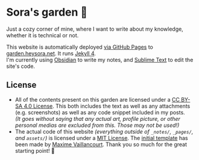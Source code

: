 # Sora's garden 🦊

Just a cozy corner of mine, where I want to write about my knowledge, whether it is technical or not.

This website is automatically deployed [via GitHub Pages](.github/workflows/jekyll.yml) to [garden.heysora.net](https://garden.heysora.net). It runs [Jekyll 4](https://jekyllrb.com).  
I'm currently using [Obsidian](https://obsidian.md/) to write my notes, and [Sublime Text](https://sublimetext.com) to edit the site's code.


## License

- All of the contents present on this garden are licensed under a [CC BY-SA 4.0 License](https://creativecommons.org/licenses/by-sa/4.0/). This both includes the text as well as any attachments (e.g. screenshots) as well as any code snippet included in my posts.  
*(It goes without saying that any actual art, profile picture, or other personal medias are excluded from this. Those may not be used!)*
- The actual code of this website *(everything outside of `_notes/`, `_pages/`, and `assets/`)* is licensed under a [MIT License](LICENSE-CODE.md). The [initial template](https://github.com/maximevaillancourt/digital-garden-jekyll-template) has been made by [Maxime Vaillancourt](https://github.com/maximevaillancourt). Thank you so much for the great starting point! 🧡
